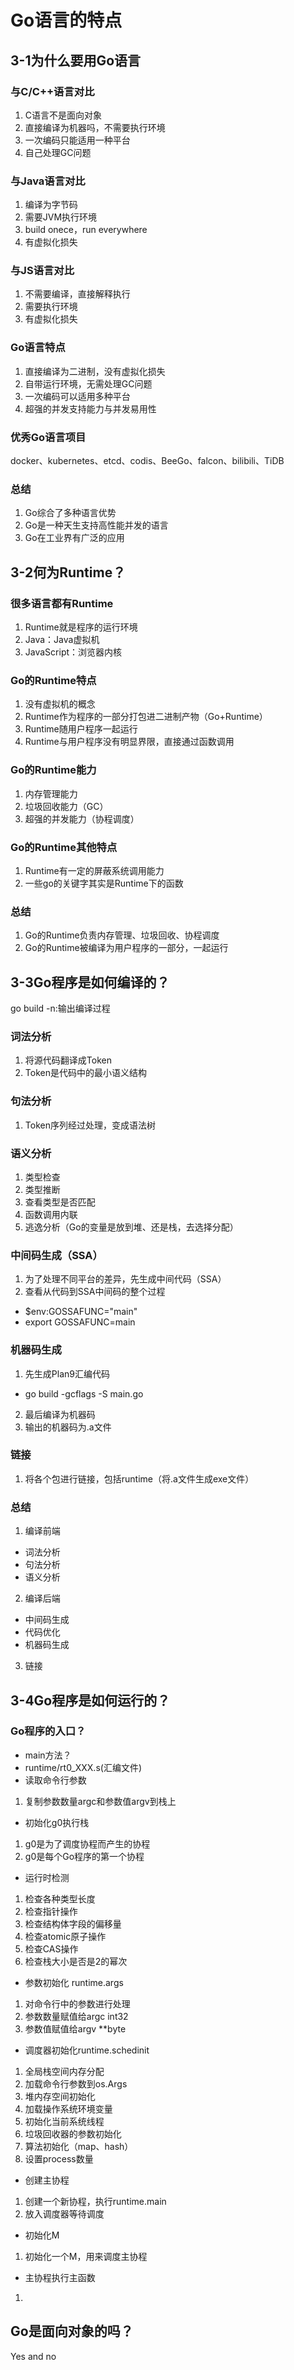 # Go语言的特点
## 3-1为什么要用Go语言
### 与C/C++语言对比
1. C语言不是面向对象
2. 直接编译为机器吗，不需要执行环境
3. 一次编码只能适用一种平台
4. 自己处理GC问题  

### 与Java语言对比
1. 编译为字节码
2. 需要JVM执行环境
3. build onece，run everywhere
4. 有虚拟化损失 

### 与JS语言对比
1. 不需要编译，直接解释执行
2. 需要执行环境
3. 有虚拟化损失 

### Go语言特点
1. 直接编译为二进制，没有虚拟化损失
2. 自带运行环境，无需处理GC问题
3. 一次编码可以适用多种平台 
4. 超强的并发支持能力与并发易用性

### 优秀Go语言项目
docker、kubernetes、etcd、codis、BeeGo、falcon、bilibili、TiDB 

### 总结
1. Go综合了多种语言优势
2. Go是一种天生支持高性能并发的语言
3. Go在工业界有广泛的应用 

## 3-2何为Runtime？

### 很多语言都有Runtime
1. Runtime就是程序的运行环境
2. Java：Java虚拟机
3. JavaScript：浏览器内核  

### Go的Runtime特点
1. 没有虚拟机的概念
2. Runtime作为程序的一部分打包进二进制产物（Go+Runtime）
3. Runtime随用户程序一起运行
4. Runtime与用户程序没有明显界限，直接通过函数调用 

### Go的Runtime能力
1. 内存管理能力
2. 垃圾回收能力（GC）
3. 超强的并发能力（协程调度）

### Go的Runtime其他特点
1. Runtime有一定的屏蔽系统调用能力
2. 一些go的关键字其实是Runtime下的函数 

### 总结
1. Go的Runtime负责内存管理、垃圾回收、协程调度
2. Go的Runtime被编译为用户程序的一部分，一起运行

## 3-3Go程序是如何编译的？
go build -n:输出编译过程
### 词法分析
1. 将源代码翻译成Token
2. Token是代码中的最小语义结构

### 句法分析
1. Token序列经过处理，变成语法树

### 语义分析
1. 类型检查
2. 类型推断
3. 查看类型是否匹配
4. 函数调用内联
5. 逃逸分析（Go的变量是放到堆、还是栈，去选择分配）

### 中间码生成（SSA）
1. 为了处理不同平台的差异，先生成中间代码（SSA）
2. 查看从代码到SSA中间码的整个过程
* $env:GOSSAFUNC="main"
* export GOSSAFUNC=main

### 机器码生成
1. 先生成Plan9汇编代码
* go build -gcflags -S main.go
2. 最后编译为机器码
3. 输出的机器码为.a文件

### 链接
1. 将各个包进行链接，包括runtime（将.a文件生成exe文件）

### 总结
1. 编译前端
* 词法分析
* 句法分析
* 语义分析
2. 编译后端
* 中间码生成
* 代码优化
* 机器码生成
3. 链接

## 3-4Go程序是如何运行的？
### Go程序的入口？
* main方法？
* runtime/rt0_XXX.s(汇编文件)
* 读取命令行参数
1. 复制参数数量argc和参数值argv到栈上
* 初始化g0执行栈
1. g0是为了调度协程而产生的协程
2. g0是每个Go程序的第一个协程
* 运行时检测
1. 检查各种类型长度
2. 检查指针操作
3. 检查结构体字段的偏移量
4. 检查atomic原子操作
5. 检查CAS操作
6. 检查栈大小是否是2的幂次
* 参数初始化 runtime.args
1. 对命令行中的参数进行处理
2. 参数数量赋值给argc int32
3. 参数值赋值给argv **byte
* 调度器初始化runtime.schedinit
1. 全局栈空间内存分配
2. 加载命令行参数到os.Args
3. 堆内存空间初始化
4. 加载操作系统环境变量
5. 初始化当前系统线程
6. 垃圾回收器的参数初始化
7. 算法初始化（map、hash）
8. 设置process数量
* 创建主协程
1. 创建一个新协程，执行runtime.main
2. 放入调度器等待调度
* 初始化M
1. 初始化一个M，用来调度主协程
* 主协程执行主函数
1. 

## Go是面向对象的吗？
Yes and no 